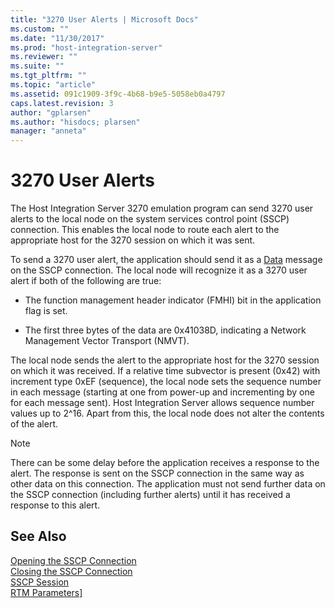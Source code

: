 ```yaml
---
title: "3270 User Alerts | Microsoft Docs"
ms.custom: ""
ms.date: "11/30/2017"
ms.prod: "host-integration-server"
ms.reviewer: ""
ms.suite: ""
ms.tgt_pltfrm: ""
ms.topic: "article"
ms.assetid: 091c1909-3f9c-4b68-b9e5-5058eb0a4797
caps.latest.revision: 3
author: "gplarsen"
ms.author: "hisdocs; plarsen"
manager: "anneta"
---
```

# 3270 User Alerts
The Host Integration Server 3270 emulation program can send 3270 user alerts to the local node on the system services control point (SSCP) connection. This enables the local node to route each alert to the appropriate host for the 3270 session on which it was sent.  
  
 To send a 3270 user alert, the application should send it as a [Data](data1.md) message on the SSCP connection. The local node will recognize it as a 3270 user alert if both of the following are true:  
  
-   The function management header indicator (FMHI) bit in the application flag is set.  
  
-   The first three bytes of the data are 0x41038D, indicating a Network Management Vector Transport (NMVT).  
  
 The local node sends the alert to the appropriate host for the 3270 session on which it was received. If a relative time subvector is present (0x42) with increment type 0xEF (sequence), the local node sets the sequence number in each message (starting at one from power-up and incrementing by one for each message sent). Host Integration Server allows sequence number values up to 2^16. Apart from this, the local node does not alter the contents of the alert.  
  
> [!NOTE]
>  There can be some delay before the application receives a response to the alert. The response is sent on the SSCP connection in the same way as other data on this connection. The application must not send further data on the SSCP connection (including further alerts) until it has received a response to this alert.  
  
## See Also  
 [Opening the SSCP Connection](../core/opening-the-sscp-connection1.md)   
 [Closing the SSCP Connection](../core/closing-the-sscp-connection2.md)   
 [SSCP Session](../core/sscp-session2.md)   
 [RTM Parameters\]](../core/rtm-parameters]2.md)